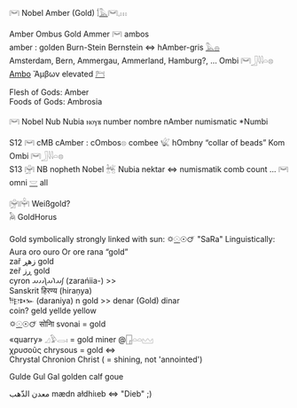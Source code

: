 𓋞 Nobel Amber (Gold) 𓌁[𓅓](𓅓)𓋞𓈒𓏥  

Amber Ombus Gold Ammer 𓋞 ambos  
amber : golden Burn-Stein Bernstein ⇔ hAmber-gris [𓅓](𓅓)[𓐍](𓐍)  
Amsterdam, Bern, Ammergau, Ammerland, Hamburg?, … Ombi 𓋞𓃀𓇋𓇋𓏏𓊖  
[Ambo](https://en.wikipedia.org/wiki/Ambo_(liturgy)) Ἄμβων elevated [𓁀](𓁀)  

Flesh of Gods: Amber  
Foods of Gods: Ambrosia  

𓋞 Nobel Nub Nubia ⲛⲟⲩⲃ number nombre nAmber numismatic *Numbi  

S12	𓋞 cMB cAmber : cOmbos𓊖 combee 𓆤 hOmbny  “collar of beads”  Kom Ombi 𓋞𓃀𓇋𓇋𓏏𓊖  
S13 𓋟  NB nopheth Nobel  𓆥 Nubia nektar ⇔ numismatik comb count …  𓋞 omni [𓎟](𓎟) all  

𓋟𓋠 Weißgold?  
 𓅉 GoldHorus  

Gold symbolically strongly linked with sun: 🌣[𓇳](𓇳)☉🜚 "SaRa" Linguistically:  
Aura oro ouro Or ore rana “gold”  
zař زهڕ gold  
zeř ڕز gold  
cyron 𐬰𐬀𐬭𐬀𐬦𐬌𐬌𐬀 (zarańiia-) >>  
Sanskrit हिरण्य (hiraṇya)  
𐎭𐎼𐎴𐎹 (daraniya) n gold >> denar (Gold) dinar  
coin? geld yellde yellow  
🌣[𓇳](𓇳)☉🜚 सोनाि svonai = gold  
«quarry» 𓈎𓅱𓂋𓏤  =  gold miner @[𓉗](𓉗)𓏏𓏏𓈉  
χρυσοῦς chrysous = gold ⇔  
Chrystal Chronion Christ ( = shining, not 'annointed')  



Gulde Gul Gal golden calf goue  

معدن الذّهب mædn ałdhiιeb ⇔ "Dieb" ;)  

